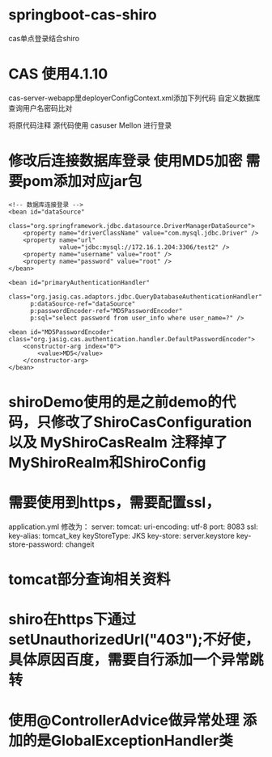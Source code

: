 # springboot-cas-shiro
cas单点登录结合shiro

# CAS 使用4.1.10  
cas-server-webapp里deployerConfigContext.xml添加下列代码 自定义数据库查询用户名密码比对

将原代码注释  源代码使用 casuser  Mellon 进行登录
	<!--
    <bean id="primaryAuthenticationHandler"
          class="org.jasig.cas.authentication.AcceptUsersAuthenticationHandler">
        <property name="users">
            <map>
                <entry key="casuser" value="Mellon"/>
            </map>
        </property>
    </bean>
	-->

# 修改后连接数据库登录 使用MD5加密 需要pom添加对应jar包
	<!-- 数据库连接登录 -->
    <bean id="dataSource"
          class="org.springframework.jdbc.datasource.DriverManagerDataSource">
        <property name="driverClassName" value="com.mysql.jdbc.Driver" />
        <property name="url"
                  value="jdbc:mysql://172.16.1.204:3306/test2" />
        <property name="username" value="root" />
        <property name="password" value="root" />
    </bean>

    <bean id="primaryAuthenticationHandler"
          class="org.jasig.cas.adaptors.jdbc.QueryDatabaseAuthenticationHandler"
          p:dataSource-ref="dataSource"
          p:passwordEncoder-ref="MD5PasswordEncoder"
          p:sql="select password from user_info where user_name=?" />

    <bean id="MD5PasswordEncoder" class="org.jasig.cas.authentication.handler.DefaultPasswordEncoder">
        <constructor-arg index="0">
            <value>MD5</value>
        </constructor-arg>
    </bean>
	

# shiroDemo使用的是之前demo的代码，只修改了ShiroCasConfiguration以及 MyShiroCasRealm 注释掉了MyShiroRealm和ShiroConfig

# 需要使用到https，需要配置ssl，
application.yml 修改为：
server:
    tomcat:
      uri-encoding: utf-8
    port: 8083
    ssl:
      key-alias: tomcat_key
      keyStoreType: JKS
      key-store: server.keystore
      key-store-password: changeit

# tomcat部分查询相关资料	

# shiro在https下通过setUnauthorizedUrl("403");不好使，具体原因百度，需要自行添加一个异常跳转
# 使用@ControllerAdvice做异常处理  添加的是GlobalExceptionHandler类


	
